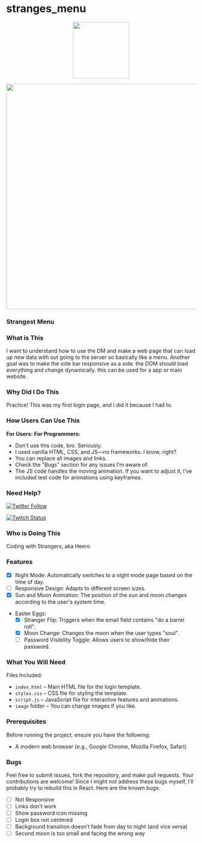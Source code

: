# stranges_menu
<div id="header" align="center">
  <img src="https://media.giphy.com/media/v1.Y2lkPTc5MGI3NjExNjAyMXphYmdkeWhsZjdzNWIyMjg0MGt5N3Rxd3dvZnFjZ2NuZXExMSZlcD12MV9pbnRlcm5hbF9naWZfYnlfaWQmY3Q9cw/jvOHlU7qhcnsEGuTQZ/giphy.gif" width="150"/>
</div>


<p align="center">
<img src="https://imgur.com/eGSLcyO.jpg" width="600"/>
</p>

### Strangest Menu
### What is This

I want to understand how to use the DM and make a web page that can load up new data with out going to the server so basically like a menu. Another goal was to make the side bar responsive as a side. the DOM should load everything and change dynamically. this can be used for a app or main website. 

### Why Did I Do This

Practice! This was my first login page, and I did it because I had to.

### How Users Can Use This

**For Users:**
**For Programmers:**
- Don't use this code, bro. Seriously.
- I used vanilla HTML, CSS, and JS—no frameworks. I know, right?
- You can replace all images and links.
- Check the "Bugs" section for any issues I’m aware of.
- The JS code handles the moving animation. If you want to adjust it, I’ve included test code for animations using keyframes.

### Need Help?

[![Twitter Follow](https://img.shields.io/badge/Twitter-Follow%20%40strangestcoder-1DA1F2?style=for-the-badge&logo=twitter)](https://x.com/strangestcoder)

[![Twitch Status](https://img.shields.io/badge/Twitch-Live%20Codingwithstrangers-9146FF?style=for-the-badge&logo=twitch)](https://www.twitch.tv/codingwithstrangers)


### Who is Doing This

Coding with Strangers, aka Heero

### Features

- [x] Night Mode: Automatically switches to a night mode page based on the time of day.
- [ ] Responsive Design: Adapts to different screen sizes.
- [x] Sun and Moon Animation: The position of the sun and moon changes according to the user's system time.
- Easter Eggs:
  - [x] Stranger Flip: Triggers when the email field contains "do a barrel roll".
  - [x] Moon Change: Changes the moon when the user types "soul".
  - [ ] Password Visibility Toggle: Allows users to show/hide their password.

### What You Will Need

Files Included:
- `index.html` – Main HTML file for the login template.
- `styles.css` – CSS file for styling the template.
- `script.js` – JavaScript file for interactive features and animations.
- `image` folder – You can change images if you like.

### Prerequisites

Before running the project, ensure you have the following:
- A modern web browser (e.g., Google Chrome, Mozilla Firefox, Safari).

### Bugs

Feel free to submit issues, fork the repository, and make pull requests. Your contributions are welcome! Since I might not address these bugs myself, I’ll probably try to rebuild this in React. Here are the known bugs:

- [ ] Not Responsive
- [ ] Links don't work
- [ ] Show password icon missing
- [ ] Login box not centered
- [ ] Background transition doesn’t fade from day to night (and vice versa)
- [ ] Second moon is too small and facing the wrong way
